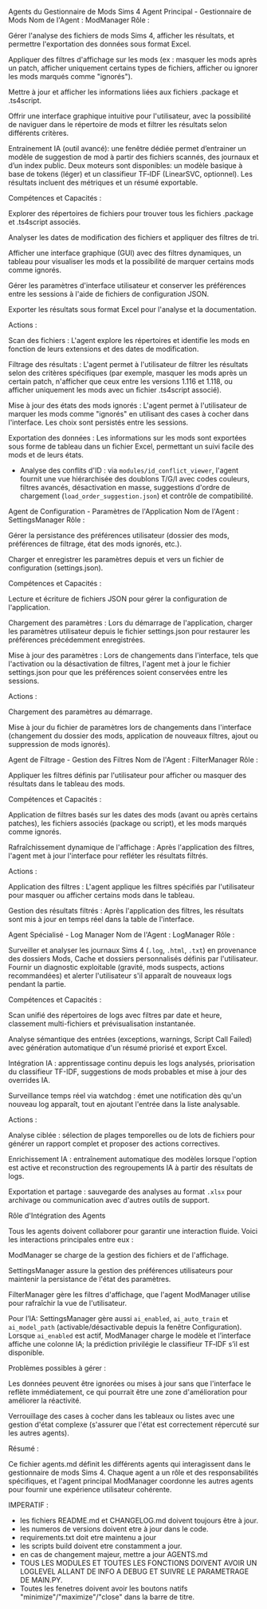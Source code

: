 Agents du Gestionnaire de Mods Sims 4
Agent Principal - Gestionnaire de Mods
Nom de l'Agent : ModManager
Rôle :

Gérer l'analyse des fichiers de mods Sims 4, afficher les résultats, et permettre l'exportation des données sous format Excel.

Appliquer des filtres d'affichage sur les mods (ex : masquer les mods après un patch, afficher uniquement certains types de fichiers, afficher ou ignorer les mods marqués comme "ignorés").

Mettre à jour et afficher les informations liées aux fichiers .package et .ts4script.

Offrir une interface graphique intuitive pour l'utilisateur, avec la possibilité de naviguer dans le répertoire de mods et filtrer les résultats selon différents critères.

Entrainement IA (outil avancé): une fenêtre dédiée permet d’entrainer un modèle de suggestion de mod à partir des fichiers scannés, des journaux et d’un index public. Deux moteurs sont disponibles: un modèle basique à base de tokens (léger) et un classifieur TF‑IDF (LinearSVC, optionnel). Les résultats incluent des métriques et un résumé exportable.

Compétences et Capacités :

Explorer des répertoires de fichiers pour trouver tous les fichiers .package et .ts4script associés.

Analyser les dates de modification des fichiers et appliquer des filtres de tri.

Afficher une interface graphique (GUI) avec des filtres dynamiques, un tableau pour visualiser les mods et la possibilité de marquer certains mods comme ignorés.

Gérer les paramètres d'interface utilisateur et conserver les préférences entre les sessions à l'aide de fichiers de configuration JSON.

Exporter les résultats sous format Excel pour l'analyse et la documentation.

Actions :

Scan des fichiers : L'agent explore les répertoires et identifie les mods en fonction de leurs extensions et des dates de modification.

Filtrage des résultats : L'agent permet à l'utilisateur de filtrer les résultats selon des critères spécifiques (par exemple, masquer les mods après un certain patch, n'afficher que ceux entre les versions 1.116 et 1.118, ou afficher uniquement les mods avec un fichier .ts4script associé).

Mise à jour des états des mods ignorés : L'agent permet à l'utilisateur de marquer les mods comme "ignorés" en utilisant des cases à cocher dans l'interface. Les choix sont persistés entre les sessions.

Exportation des données : Les informations sur les mods sont exportées sous forme de tableau dans un fichier Excel, permettant un suivi facile des mods et de leurs états.
- Analyse des conflits d'ID : via `modules/id_conflict_viewer`, l'agent fournit une vue hiérarchisée des doublons T/G/I avec codes couleurs, filtres avancés, désactivation en masse, suggestions d'ordre de chargement (`load_order_suggestion.json`) et contrôle de compatibilité.

Agent de Configuration - Paramètres de l'Application
Nom de l'Agent : SettingsManager
Rôle :

Gérer la persistance des préférences utilisateur (dossier des mods, préférences de filtrage, état des mods ignorés, etc.).

Charger et enregistrer les paramètres depuis et vers un fichier de configuration (settings.json).

Compétences et Capacités :

Lecture et écriture de fichiers JSON pour gérer la configuration de l'application.

Chargement des paramètres : Lors du démarrage de l'application, charger les paramètres utilisateur depuis le fichier settings.json pour restaurer les préférences précédemment enregistrées.

Mise à jour des paramètres : Lors de changements dans l'interface, tels que l'activation ou la désactivation de filtres, l'agent met à jour le fichier settings.json pour que les préférences soient conservées entre les sessions.

Actions :

Chargement des paramètres au démarrage.

Mise à jour du fichier de paramètres lors de changements dans l'interface (changement du dossier des mods, application de nouveaux filtres, ajout ou suppression de mods ignorés).

Agent de Filtrage - Gestion des Filtres
Nom de l'Agent : FilterManager
Rôle :

Appliquer les filtres définis par l'utilisateur pour afficher ou masquer des résultats dans le tableau des mods.

Compétences et Capacités :

Application de filtres basés sur les dates des mods (avant ou après certains patches), les fichiers associés (package ou script), et les mods marqués comme ignorés.

Rafraîchissement dynamique de l'affichage : Après l'application des filtres, l'agent met à jour l'interface pour refléter les résultats filtrés.

Actions :

Application des filtres : L'agent applique les filtres spécifiés par l'utilisateur pour masquer ou afficher certains mods dans le tableau.

Gestion des résultats filtrés : Après l'application des filtres, les résultats sont mis à jour en temps réel dans la table de l'interface.

Agent Spécialisé - Log Manager
Nom de l'Agent : LogManager
Rôle :

Surveiller et analyser les journaux Sims 4 (`.log`, `.html`, `.txt`) en provenance des dossiers Mods, Cache et dossiers personnalisés définis par l'utilisateur. Fournir un diagnostic exploitable (gravité, mods suspects, actions recommandées) et alerter l'utilisateur s'il apparaît de nouveaux logs pendant la partie.

Compétences et Capacités :

Scan unifié des répertoires de logs avec filtres par date et heure, classement multi-fichiers et prévisualisation instantanée.

Analyse sémantique des entrées (exceptions, warnings, Script Call Failed) avec génération automatique d'un résumé priorisé et export Excel.

Intégration IA : apprentissage continu depuis les logs analysés, priorisation du classifieur TF-IDF, suggestions de mods probables et mise à jour des overrides IA.

Surveillance temps réel via watchdog : émet une notification dès qu'un nouveau log apparaît, tout en ajoutant l'entrée dans la liste analysable.

Actions :

Analyse ciblée : sélection de plages temporelles ou de lots de fichiers pour générer un rapport complet et proposer des actions correctives.

Enrichissement IA : entraînement automatique des modèles lorsque l'option est active et reconstruction des regroupements IA à partir des résultats de logs.

Exportation et partage : sauvegarde des analyses au format `.xlsx` pour archivage ou communication avec d'autres outils de support.

Rôle d'Intégration des Agents

Tous les agents doivent collaborer pour garantir une interaction fluide. Voici les interactions principales entre eux :

ModManager se charge de la gestion des fichiers et de l'affichage.

SettingsManager assure la gestion des préférences utilisateurs pour maintenir la persistance de l'état des paramètres.

FilterManager gère les filtres d'affichage, que l'agent ModManager utilise pour rafraîchir la vue de l'utilisateur.

Pour l’IA: SettingsManager gère aussi `ai_enabled`, `ai_auto_train` et `ai_model_path` (activable/désactivable depuis la fenêtre Configuration). Lorsque `ai_enabled` est actif, ModManager charge le modèle et l’interface affiche une colonne IA; la prédiction privilégie le classifieur TF‑IDF s’il est disponible.

Problèmes possibles à gérer :

Les données peuvent être ignorées ou mises à jour sans que l'interface le reflète immédiatement, ce qui pourrait être une zone d'amélioration pour améliorer la réactivité.

Verrouillage des cases à cocher dans les tableaux ou listes avec une gestion d'état complexe (s'assurer que l'état est correctement répercuté sur les autres agents).

Résumé :

Ce fichier agents.md définit les différents agents qui interagissent dans le gestionnaire de mods Sims 4. Chaque agent a un rôle et des responsabilités spécifiques, et l'agent principal ModManager coordonne les autres agents pour fournir une expérience utilisateur cohérente.


IMPERATIF : 
- les fichiers README.md et CHANGELOG.md doivent toujours être à jour.
- les numeros de versions doivent etre à jour dans le code.
- requirements.txt doit etre maintenu a jour
- les scripts build doivent etre constamment a jour.
- en cas de changement majeur, mettre a jour AGENTS.md
- TOUS LES MODULES ET TOUTES LES FONCTIONS DOIVENT AVOIR UN LOGLEVEL ALLANT DE INFO A DEBUG ET SUIVRE LE PARAMETRAGE DE MAIN.PY.
- Toutes les fenetres doivent avoir les boutons natifs "minimize"/"maximize"/"close" dans la barre de titre.
